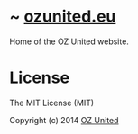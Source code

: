 # ~ [ozunited.eu](http://www.ozunited.eu/)

Home of the OZ United website.

# License

The MIT License (MIT)

Copyright (c) 2014 [OZ United](http://www.ozunited.eu/)
